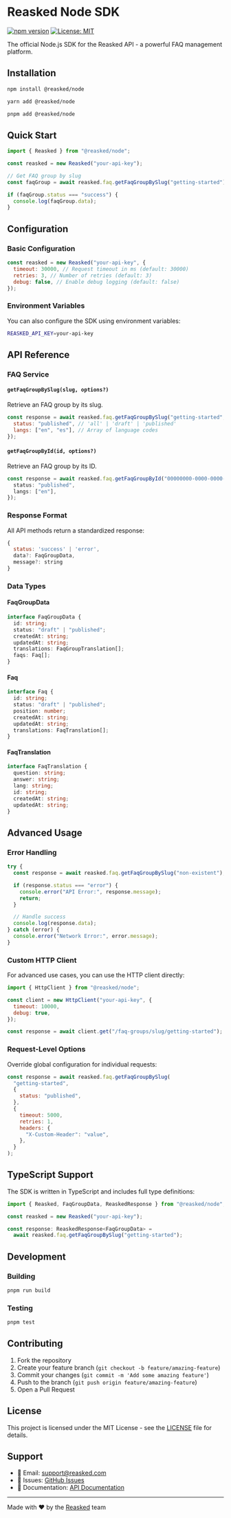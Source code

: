 # Reasked Node SDK

[![npm version](https://badge.fury.io/js/%40reasked%2Fnode.svg)](https://badge.fury.io/js/%40reasked%2Fnode)
[![License: MIT](https://img.shields.io/badge/License-MIT-yellow.svg)](https://opensource.org/licenses/MIT)

The official Node.js SDK for the Reasked API - a powerful FAQ management platform.

## Installation

```bash
npm install @reasked/node
```

```bash
yarn add @reasked/node
```

```bash
pnpm add @reasked/node
```

## Quick Start

```javascript
import { Reasked } from "@reasked/node";

const reasked = new Reasked("your-api-key");

// Get FAQ group by slug
const faqGroup = await reasked.faq.getFaqGroupBySlug("getting-started");

if (faqGroup.status === "success") {
  console.log(faqGroup.data);
}
```

## Configuration

### Basic Configuration

```javascript
const reasked = new Reasked("your-api-key", {
  timeout: 30000, // Request timeout in ms (default: 30000)
  retries: 3, // Number of retries (default: 3)
  debug: false, // Enable debug logging (default: false)
});
```

### Environment Variables

You can also configure the SDK using environment variables:

```bash
REASKED_API_KEY=your-api-key
```

## API Reference

### FAQ Service

#### `getFaqGroupBySlug(slug, options?)`

Retrieve an FAQ group by its slug.

```javascript
const response = await reasked.faq.getFaqGroupBySlug("getting-started", {
  status: "published", // 'all' | 'draft' | 'published'
  langs: ["en", "es"], // Array of language codes
});
```

#### `getFaqGroupById(id, options?)`

Retrieve an FAQ group by its ID.

```javascript
const response = await reasked.faq.getFaqGroupById("00000000-0000-0000-0000-000000000000",
  status: "published",
  langs: ["en"],
});
```

### Response Format

All API methods return a standardized response:

```javascript
{
  status: 'success' | 'error',
  data?: FaqGroupData,
  message?: string
}
```

### Data Types

#### FaqGroupData

```typescript
interface FaqGroupData {
  id: string;
  status: "draft" | "published";
  createdAt: string;
  updatedAt: string;
  translations: FaqGroupTranslation[];
  faqs: Faq[];
}
```

#### Faq

```typescript
interface Faq {
  id: string;
  status: "draft" | "published";
  position: number;
  createdAt: string;
  updatedAt: string;
  translations: FaqTranslation[];
}
```

#### FaqTranslation

```typescript
interface FaqTranslation {
  question: string;
  answer: string;
  lang: string;
  id: string;
  createdAt: string;
  updatedAt: string;
}
```

## Advanced Usage

### Error Handling

```javascript
try {
  const response = await reasked.faq.getFaqGroupBySlug("non-existent");

  if (response.status === "error") {
    console.error("API Error:", response.message);
    return;
  }

  // Handle success
  console.log(response.data);
} catch (error) {
  console.error("Network Error:", error.message);
}
```

### Custom HTTP Client

For advanced use cases, you can use the HTTP client directly:

```javascript
import { HttpClient } from "@reasked/node";

const client = new HttpClient("your-api-key", {
  timeout: 10000,
  debug: true,
});

const response = await client.get("/faq-groups/slug/getting-started");
```

### Request-Level Options

Override global configuration for individual requests:

```javascript
const response = await reasked.faq.getFaqGroupBySlug(
  "getting-started",
  {
    status: "published",
  },
  {
    timeout: 5000,
    retries: 1,
    headers: {
      "X-Custom-Header": "value",
    },
  }
);
```

## TypeScript Support

The SDK is written in TypeScript and includes full type definitions:

```typescript
import { Reasked, FaqGroupData, ReaskedResponse } from "@reasked/node";

const reasked = new Reasked("your-api-key");

const response: ReaskedResponse<FaqGroupData> =
  await reasked.faq.getFaqGroupBySlug("getting-started");
```

## Development

### Building

```bash
pnpm run build
```

### Testing

```bash
pnpm test
```

## Contributing

1. Fork the repository
2. Create your feature branch (`git checkout -b feature/amazing-feature`)
3. Commit your changes (`git commit -m 'Add some amazing feature'`)
4. Push to the branch (`git push origin feature/amazing-feature`)
5. Open a Pull Request

## License

This project is licensed under the MIT License - see the [LICENSE](LICENSE) file for details.

## Support

- 📧 Email: support@reasked.com
- 🐛 Issues: [GitHub Issues](https://github.com/reaskedlabs/reasked-node/issues)
- 📖 Documentation: [API Documentation](https://docs.reasked.com)

---

Made with ❤️ by the [Reasked](https://reasked.com) team
